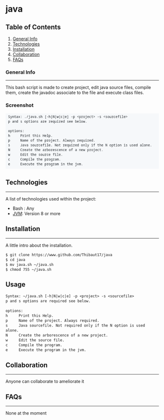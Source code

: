# java
## Table of Contents
1. [General Info](#general-info)
2. [Technologies](#technologies)
3. [Installation](#installation)
4. [Collaboration](#collaboration)
5. [FAQs](#faqs)
### General Info
***
This bash script is made to create project, edit java source files, compile them, create the javadoc associate to the file and execute class files.
### Screenshot
![Image text](https://github.com/Thibaut17/java/blob/main/screenshot_java_help.png)
## Technologies
***
A list of technologies used within the project:
* Bash : Any
* [JVM](https://www.oracle.com/fr/java/technologies/javase-downloads.html): Version 8 or more
## Installation
***
A little intro about the installation. 
```
$ git clone https://www.github.com/Thibaut17/java
$ cd java
$ mv java.sh ~/java.sh
$ chmod 755 ~/java.sh
```
## Usage
```
Syntax: ~/java.sh [-h|N|w|c|e] -p <project> -s <sourcefile>
p and s options are required see below.

options:
h     Print this Help.
p     Name of the project. Always required.
s     Java sourcefile. Not required only if the N option is used alone.
N     Create the arborescence of a new project.
w     Edit the source file.
c     Compile the program.
e     Execute the program in the jvm.
```
## Collaboration
***
Anyone can collaborate to ameliorate it
## FAQs
***
None at the moment
